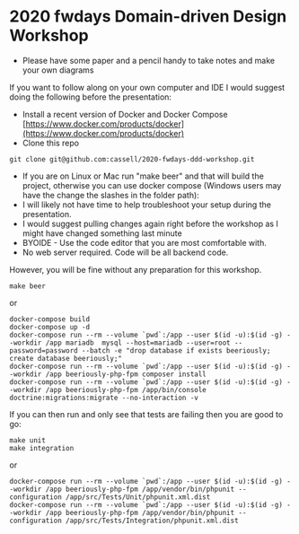 # 2020 fwdays Domain-driven Design Workshop

* Please have some paper and a pencil handy to take notes and make your own diagrams

If you want to follow along on your own computer and IDE I would suggest doing the following before the presentation:
* Install a recent version of Docker and Docker Compose [https://www.docker.com/products/docker](https://www.docker.com/products/docker)
* Clone this repo
````
git clone git@github.com:cassell/2020-fwdays-ddd-workshop.git
````
* If you are on Linux or Mac run "make beer" and that will build the project, otherwise you can use docker compose (Windows users may have the change the slashes in the folder path):
* I will likely not have time to help troubleshoot your setup during the presentation.
* I would suggest pulling changes again right before the workshop as I might have changed something last minute
* BYOIDE - Use the code editor that you are most comfortable with. 
* No web server required. Code will be all backend code.


However, you will be fine without any preparation for this workshop.

````
make beer
````
or
````
docker-compose build
docker-compose up -d
docker-compose run --rm --volume `pwd`:/app --user $(id -u):$(id -g) --workdir /app mariadb  mysql --host=mariadb --user=root --password=password --batch -e "drop database if exists beeriously; create database beeriously;"
docker-compose run --rm --volume `pwd`:/app --user $(id -u):$(id -g) --workdir /app beeriously-php-fpm composer install
docker-compose run --rm --volume `pwd`:/app --user $(id -u):$(id -g) --workdir /app beeriously-php-fpm /app/bin/console doctrine:migrations:migrate --no-interaction -v
````

If you can then run and only see that tests are failing then you are good to go:
````
make unit
make integration
````
or
````
docker-compose run --rm --volume `pwd`:/app --user $(id -u):$(id -g) --workdir /app beeriously-php-fpm /app/vendor/bin/phpunit --configuration /app/src/Tests/Unit/phpunit.xml.dist
docker-compose run --rm --volume `pwd`:/app --user $(id -u):$(id -g) --workdir /app beeriously-php-fpm /app/vendor/bin/phpunit --configuration /app/src/Tests/Integration/phpunit.xml.dist
````


